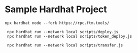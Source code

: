 # Sample Hardhat Project


```shell
npx hardhat node --fork https://rpc.ftm.tools/
```


```shell
 npx hardhat run --network local scripts/deploy.js 
 npx hardhat run --network local scripts/token_deploy.js 
```


```shell
 npx hardhat run --network local scripts/transfer.js
```